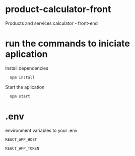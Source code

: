 # product-calculator-front
Products and services calculator - front-end

# run the commands to iniciate aplication

Install dependencies
```bash
  npm install
```

Start the aplication
```bash
  npm start
```

# .env

environment variables to your .env

`REACT_APP_HOST`

`REACT_APP_TOKEN`
